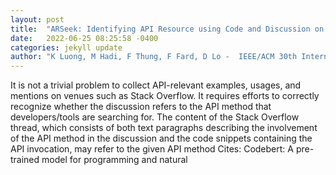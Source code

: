 ```yaml
---
layout: post
title:  "ARSeek: Identifying API Resource using Code and Discussion on Stack Overflow"
date:   2022-06-25 08:25:58 -0400
categories: jekyll update
author: "K Luong, M Hadi, F Thung, F Fard, D Lo -  IEEE/ACM 30th International Conference on , 2022"
---
```

It is not a trivial problem to collect API-relevant examples, usages, and mentions on venues such as Stack Overflow. It requires efforts to correctly recognize whether the discussion refers to the API method that developers/tools are searching for. The content of the Stack Overflow thread, which consists of both text paragraphs describing the involvement of the API method in the discussion and the code snippets containing the API invocation, may refer to the given API method 
Cites: Codebert: A pre-trained model for programming and natural